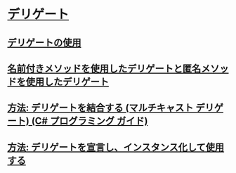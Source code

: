 # [デリゲート](index.md)
## [デリゲートの使用](using-delegates.md)
## [名前付きメソッドを使用したデリゲートと匿名メソッドを使用したデリゲート](delegates-with-named-vs-anonymous-methods.md)
## [方法: デリゲートを結合する (マルチキャスト デリゲート) (C# プログラミング ガイド)](how-to-combine-delegates-multicast-delegates.md)
## [方法: デリゲートを宣言し、インスタンス化して使用する](how-to-declare-instantiate-and-use-a-delegate.md)
